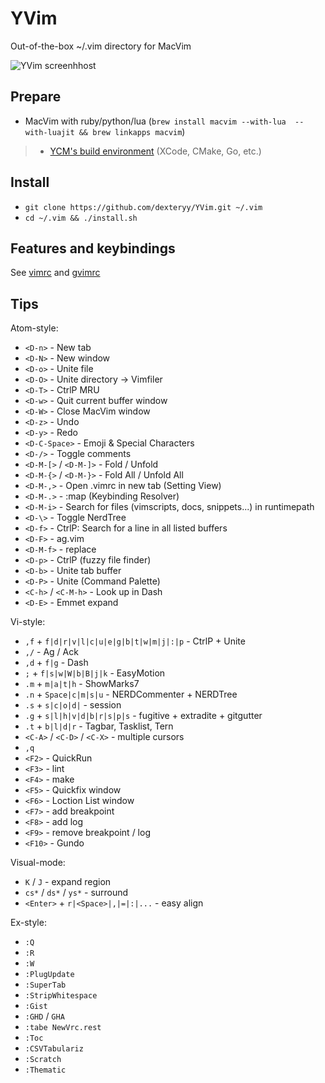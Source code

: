 
# YVim

Out-of-the-box ~/.vim directory for MacVim

![YVim screenhhost](https://raw.github.com/dexteryy/YVim/master/screenshot.png)

## Prepare

* MacVim with ruby/python/lua (`brew install macvim --with-lua  --with-luajit && brew linkapps macvim`)
>* [YCM's build environment](https://github.com/Valloric/YouCompleteMe#mac-os-x-super-quick-installation) (XCode, CMake, Go, etc.)

## Install

* `git clone https://github.com/dexteryy/YVim.git ~/.vim`
* `cd ~/.vim && ./install.sh`

## Features and keybindings

See [vimrc](https://github.com/dexteryy/YVim/blob/master/vimrc) and [gvimrc](https://github.com/dexteryy/YVim/blob/master/gvimrc)

## Tips

Atom-style:

* `<D-n>`                                   -  New tab
* `<D-N>`                                   -  New window
* `<D-o>`                                   -  Unite file
* `<D-O>`                                   -  Unite directory -> Vimfiler
* `<D-T>`                                   -  CtrlP MRU
* `<D-w>`                                   -  Quit current buffer window
* `<D-W>`                                   -  Close MacVim window
* `<D-z>`                                   -  Undo
* `<D-y>`                                   -  Redo
* `<D-C-Space>`                             -  Emoji & Special Characters
* `<D-/>`                                   -  Toggle comments
* `<D-M-[>` / `<D-M-]>`                     -  Fold / Unfold
* `<D-M-{>` / `<D-M-}>`                     -  Fold All / Unfold All
* `<D-M-,>`                                 -  Open .vimrc in new tab (Setting View)
* `<D-M-.>`                                 -  :map (Keybinding Resolver)
* `<D-M-i>`                                 -  Search for files (vimscripts, docs, snippets...) in runtimepath
* `<D-\>`                                   -  Toggle NerdTree
* `<D-f>`                                   -  CtrlP: Search for a line in all listed buffers
* `<D-F>`                                   -  ag.vim
* `<D-M-f>`                                 -  replace
* `<D-p>`                                   -  CtrlP (fuzzy file finder)
* `<D-b>`                                   -  Unite tab buffer
* `<D-P>`                                   -  Unite (Command Palette)
* `<C-h>` / `<C-M-h>`                       -  Look up in Dash
* `<D-E>`                                   -  Emmet expand

Vi-style:
* `,f` + `f|d|r|v|l|c|u|e|g|b|t|w|m|j|:|p`  -  CtrlP + Unite
* `,/`                                      -  Ag / Ack
* `,d` + `f|g`                              -  Dash
* `;` + `f|s|w|W|b|B|j|k`                   -  EasyMotion
* `.m` + `m|a|t|h`                          -  ShowMarks7
* `.n` + `Space|c|m|s|u`                    -  NERDCommenter + NERDTree
* `.s` + `s|c|o|d|`                         -  session
* `.g` + `s|l|h|v|d|b|r|s|p|s`              -  fugitive + extradite + gitgutter
* `.t` + `b|l|d|r`                          -  Tagbar, Tasklist, Tern
* `<C-A>` / `<C-D>` / `<C-X>`               -  multiple cursors
* `,q`
* `<F2>`                                    -  QuickRun
* `<F3>`                                    -  lint
* `<F4>`                                    -  make
* `<F5>`                                    -  Quickfix window
* `<F6>`                                    -  Loction List window
* `<F7>`                                    -  add breakpoint
* `<F8>`                                    -  add log
* `<F9>`                                    -  remove breakpoint / log
* `<F10>`                                   -  Gundo

Visual-mode:
* `K` / `J`                                 -  expand region
* `cs*` / `ds*` / `ys*`                     -  surround
* `<Enter>` + `r|<Space>|,|=|:|...`         -  easy align

Ex-style:
* `:Q`
* `:R`
* `:W`
* `:PlugUpdate`
* `:SuperTab`
* `:StripWhitespace`
* `:Gist`
* `:GHD` / `GHA`
* `:tabe NewVrc.rest`
* `:Toc`
* `:CSVTabulariz`
* `:Scratch`
* `:Thematic`


